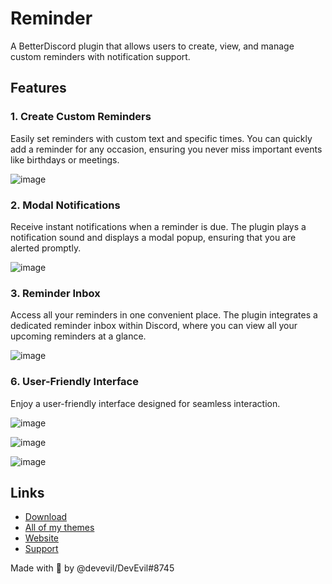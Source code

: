 # Reminder
A BetterDiscord plugin that allows users to create, view, and manage custom reminders with notification support.

## Features

### 1. **Create Custom Reminders**
Easily set reminders with custom text and specific times. You can quickly add a reminder for any occasion, ensuring you never miss important events like birthdays or meetings.

![image](https://github.com/user-attachments/assets/83c1767f-4b6b-4cc0-a985-0d6aca5e869f)

### 2. **Modal Notifications**
Receive instant notifications when a reminder is due. The plugin plays a notification sound and displays a modal popup, ensuring that you are alerted promptly.

![image](https://github.com/user-attachments/assets/4e501c29-b1d7-42a6-9f4f-15d0be94416f)

### 3. **Reminder Inbox**
Access all your reminders in one convenient place. The plugin integrates a dedicated reminder inbox within Discord, where you can view all your upcoming reminders at a glance.

![image](https://github.com/user-attachments/assets/5193286e-db98-42a4-951f-93270756f406)

### 6. **User-Friendly Interface**
Enjoy a user-friendly interface designed for seamless interaction.

![image](https://github.com/user-attachments/assets/7ccb7d0c-c0f4-4d2e-af37-8007dc01b1aa)

![image](https://github.com/user-attachments/assets/83c1767f-4b6b-4cc0-a985-0d6aca5e869f)

![image](https://github.com/user-attachments/assets/5193286e-db98-42a4-951f-93270756f406)

## Links
- [Download](https://betterdiscord.app/plugin/Reminder)
- [All of my themes](https://betterdiscord.app/developer/DevEvil)
- [Website](https://devevil.com)
- [Support](https://dsc.gg/devevil)

Made with 💜 by @devevil/DevEvil#8745

